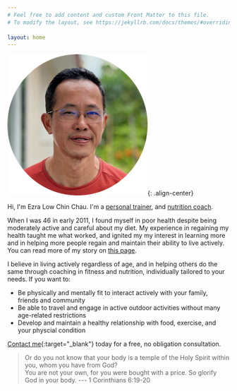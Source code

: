 ```yaml
---
# Feel free to add content and custom Front Matter to this file.
# To modify the layout, see https://jekyllrb.com/docs/themes/#overriding-theme-defaults

layout: home
---
```

![Ezra (Chin Chau) Low](/assets/images/headshot.png){: .align-center}

Hi, I'm Ezra Low Chin Chau. I'm a [personal trainer](/certifications), and [nutrition coach](/certifications).

When I was 46 in early 2011, I found myself in poor health despite being moderately active and careful about my diet.
My experience in regaining my health taught me what worked, and ignited my my interest in learning more and in helping more people regain and maintain their ability to live actively. You can read more of my story on [this page](/mystory).

I believe in living actively regardless of age, and in helping others do the same through coaching in fitness and nutrition, individually tailored to your needs.
If you want to:
* Be physically and mentally fit to interact actively with your family, friends and community
* Be able to travel and engage in active outdoor activities without many age-related restrictions
* Develop and maintain a healthy relationship with food, exercise, and your physcial condition

[Contact me](https://forms.gle/WsBVSzgSTPhMQDW1A){:target="_blank"} today for a free, no obligation consultation.

> Or do you not know that your body is a temple of the Holy Spirit within you, whom you have from God?  
You are not your own, for you were bought with a price.
So glorify God in your body.   --- 1 Corinthians 6:19-20